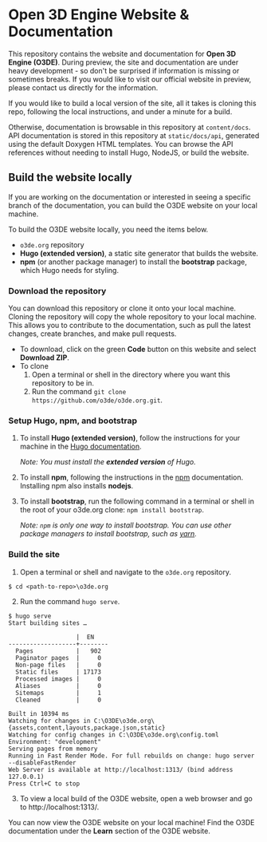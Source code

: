 # Open 3D Engine Website & Documentation

This repository contains the website and documentation for **Open 3D Engine (O3DE)**. During preview, the site and documentation are under heavy development - so don't be surprised if information is missing or sometimes breaks. If you would like to visit our official website in preview, please contact us directly for the information.

If you would like to build a local version of the site, all it takes is cloning this repo, following the local instructions, and under a minute for a build.

Otherwise, documentation is browsable in this repository at `content/docs`. API documentation is stored in this repository at `static/docs/api`, generated using the default Doxygen HTML templates. You can browse the API references without needing to install Hugo, NodeJS, or build the website.

## Build the website locally
If you are working on the documentation or interested in seeing a specific branch of the documentation, you can build the O3DE website on your local machine. 

To build the O3DE website locally, you need the items below.
- `o3de.org` repository
- **Hugo (extended version)**, a static site generator that builds the website.
- **npm** (or another package manager) to install the **bootstrap** package, which Hugo needs for styling.

### Download the repository
You can download this repository or clone it onto your local machine. Cloning the repository will copy the whole repository to your local machine. This allows you to contribute to the documentation, such as pull the latest changes, create branches, and make pull requests. 
- To download, click on the green **Code** button on this website and select **Download ZIP**. 
- To clone
  1. Open a terminal or shell in the directory where you want this repository to be in. 
  2. Run the command `git clone https://github.com/o3de/o3de.org.git`.

### Setup Hugo, npm, and bootstrap
1. To install **Hugo (extended version)**, follow the instructions for your machine in the [Hugo documentation](https://gohugo.io/getting-started/installing). 
   
    *Note: You must install the **extended version** of Hugo.*

1. To install **npm**, following the instructions in the [npm](https://docs.npmjs.com/downloading-and-installing-node-js-and-npm) documentation. Installing npm also installs **nodejs**. 

2. To install **bootstrap**, run the following command in a terminal or shell in the root of your o3de.org clone: `npm install bootstrap`.

    *Note: `npm` is only one way to install bootstrap. You can use other package managers to install bootstrap, such as [yarn](https://yarnpkg.com/package/bootstrap).*

### Build the site
1. Open a terminal or shell and navigate to the `o3de.org` repository.
   
```shell
$ cd <path-to-repo>\o3de.org
```
   
2. Run the command `hugo serve`. 
   
```shell
$ hugo serve
Start building sites …

                   |  EN
-------------------+--------
  Pages            |   902
  Paginator pages  |     0
  Non-page files   |     0
  Static files     | 17173
  Processed images |     0
  Aliases          |     0
  Sitemaps         |     1
  Cleaned          |     0

Built in 10394 ms
Watching for changes in C:\O3DE\o3de.org\{assets,content,layouts,package.json,static}
Watching for config changes in C:\O3DE\o3de.org\config.toml
Environment: "development"
Serving pages from memory
Running in Fast Render Mode. For full rebuilds on change: hugo server --disableFastRender
Web Server is available at http://localhost:1313/ (bind address 127.0.0.1)
Press Ctrl+C to stop
```

3. To view a local build of the O3DE website, open a web browser and go to http://localhost:1313/.

You can now view the O3DE website on your local machine! Find the O3DE documentation under the **Learn** section of the O3DE website.
